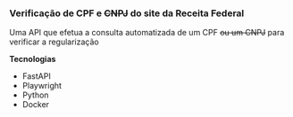 ### Verificação de CPF e ~~CNPJ~~ do site da Receita Federal ###

Uma API que efetua a consulta automatizada de um CPF ~~ou um CNPJ~~ para verificar a regularização

**Tecnologias**
  - FastAPI
  - Playwright
  - Python
  - Docker
